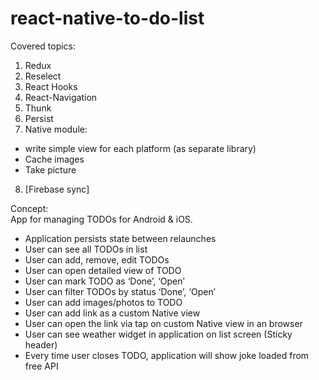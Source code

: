 # react-native-to-do-list
Covered topics:
1. Redux
2. Reselect
3. React Hooks
4. React-Navigation
5. Thunk
6. Persist
7. Native module:
  * write simple view for each platform (as separate library)
  * Cache images
  * Take picture
8. [Firebase sync]    



Concept:  
App for managing TODOs for Android & iOS.
  * Application persists state between relaunches
  * User can see all TODOs in list
  * User can add, remove, edit TODOs
  * User can open detailed view of TODO
  * User can mark TODO as ‘Done’, ‘Open’
  * User can filter TODOs by status ‘Done’, ‘Open’
  * User can add images/photos to TODO
  * User can add link as a custom Native view
  * User can open the link via tap on custom Native view in an browser
  * User can see weather widget in application on list screen (Sticky header)
  * Every time user closes TODO, application will show joke loaded from free API
